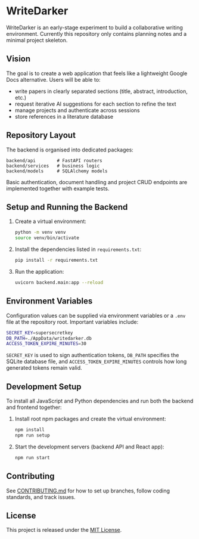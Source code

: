 # WriteDarker

WriteDarker is an early-stage experiment to build a collaborative writing environment.
Currently this repository only contains planning notes and a minimal project skeleton.

## Vision

The goal is to create a web application that feels like a lightweight Google Docs alternative. Users will be able to:

- write papers in clearly separated sections (title, abstract, introduction, etc.)
- request iterative AI suggestions for each section to refine the text
- manage projects and authenticate across sessions
- store references in a literature database

## Repository Layout

The backend is organised into dedicated packages:

```
backend/api        # FastAPI routers
backend/services   # business logic
backend/models     # SQLAlchemy models
```

Basic authentication, document handling and project CRUD endpoints are
implemented together with example tests.

## Setup and Running the Backend

1. Create a virtual environment:

   ```bash
   python -m venv venv
   source venv/bin/activate
   ```

2. Install the dependencies listed in `requirements.txt`:

   ```bash
   pip install -r requirements.txt
   ```
3. Run the application:

   ```bash
   uvicorn backend.main:app --reload
   ```

## Environment Variables

Configuration values can be supplied via environment variables or a `.env` file
at the repository root. Important variables include:

```bash
SECRET_KEY=supersecretkey
DB_PATH=./AppData/writedarker.db
ACCESS_TOKEN_EXPIRE_MINUTES=30
```

`SECRET_KEY` is used to sign authentication tokens, `DB_PATH` specifies the
SQLite database file, and `ACCESS_TOKEN_EXPIRE_MINUTES` controls how long
generated tokens remain valid.

## Development Setup

To install all JavaScript and Python dependencies and run both the
backend and frontend together:

1. Install root npm packages and create the virtual environment:

   ```bash
   npm install
   npm run setup
   ```

2. Start the development servers (backend API and React app):

   ```bash
   npm run start
   ```

## Contributing

See [CONTRIBUTING.md](CONTRIBUTING.md) for how to set up branches, follow coding standards, and track issues.

## License

This project is released under the [MIT License](LICENSE).
